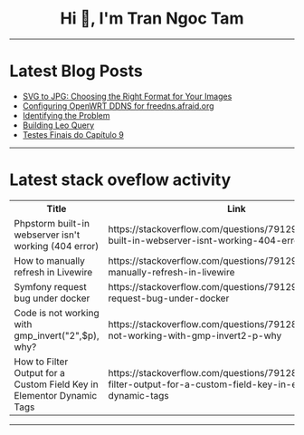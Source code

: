 <h1 align="center">Hi 👋, I'm Tran Ngoc Tam</h1>

---

# Latest Blog Posts 
<!-- BLOG-POST-LIST:START -->
- [SVG to JPG: Choosing the Right Format for Your Images](https://dev.to/smartdev72/svg-to-jpg-choosing-the-right-format-for-your-images-1khn)
- [Configuring OpenWRT DDNS for freedns.afraid.org](https://dev.to/hubschrauber/configuring-openwrt-ddns-for-freednsafraidorg-4caa)
- [Identifying the Problem](https://dev.to/steaks_96/identifying-the-problem-37na)
- [Building Leo Query](https://dev.to/steaks_96/building-leo-query-gm5)
- [Testes Finais do Capítulo 9](https://dev.to/devsjavagirls/testes-finais-do-capitulo-9-7fb)
<!-- BLOG-POST-LIST:END -->

---

# Latest stack oveflow activity
<table>
  <tr><th>Title</th><th>Link</th></tr>
  <!-- STACKOVERFLOW:START --><tr><td>Phpstorm built-in webserver isn&#39;t working &lpar;404 error&rpar;</td><td>https://stackoverflow.com/questions/79129184/phpstorm-built-in-webserver-isnt-working-404-error</td></tr><tr><td>How to manually refresh in Livewire</td><td>https://stackoverflow.com/questions/79129170/how-to-manually-refresh-in-livewire</td></tr><tr><td>Symfony request bug under docker</td><td>https://stackoverflow.com/questions/79129167/symfony-request-bug-under-docker</td></tr><tr><td>Code is not working with gmp_invert&lpar;&quot;2&quot;,$p&rpar;, why?</td><td>https://stackoverflow.com/questions/79128859/code-is-not-working-with-gmp-invert2-p-why</td></tr><tr><td>How to Filter Output for a Custom Field Key in Elementor Dynamic Tags</td><td>https://stackoverflow.com/questions/79128814/how-to-filter-output-for-a-custom-field-key-in-elementor-dynamic-tags</td></tr><!-- STACKOVERFLOW:END -->
</table>

---


